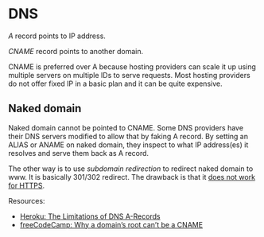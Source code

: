 # DNS

*A* record points to IP address.

*CNAME* record points to another domain.

CNAME is preferred over A because hosting providers can scale it up using multiple servers on multiple IDs to serve requests. Most hosting providers do not offer fixed IP in a basic plan and it can be quite expensive.

## Naked domain

Naked domain cannot be pointed to CNAME. Some DNS providers have their DNS servers modified to allow that by faking A record. By setting an ALIAS or ANAME on naked domain, they inspect to what IP address(es) it resolves and serve them back as A record.

The other way is to use *subdomain redirection* to redirect naked domain to www. It is basically 301/302 redirect. The drawback is that it [does not work for HTTPS](https://devcenter.heroku.com/articles/apex-domains#ssl).

Resources:
- [Heroku: The Limitations of DNS A-Records](https://devcenter.heroku.com/articles/apex-domains)
- [freeCodeCamp: Why a domain’s root can’t be a CNAME](https://medium.freecodecamp.org/why-cant-a-domain-s-root-be-a-cname-8cbab38e5f5c)